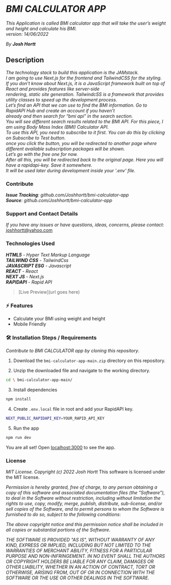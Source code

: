 # _BMI CALCULATOR APP_

_This Application is called BMI calculator app that will take the user’s weight and height and calculate his BMI._<br/>
_version: 14/06/2022_<br/>

_By **Josh Hortt**_

## Description

_The technology stack to build this application is the JAMstack._<br/>
_I am going to use Next.js for the frontend and TailwindCSS for the styling._<br/>
_If you don’t know about Next.js, it is a JavaScript framework built on top of React and provides features like server-side_<br/>
_rendering, static site generation. TailwindcSS is a framework that provides utility classes to speed up the development process._<br/>
_Let’s find an API that we can use to find the BMI information. Go to RapidAPI Hub and create an account if you haven’t_<br/>
_already and then search for “bmi api” in the search section._<br/>
_You will see different search results related to the BMI API. For this piece, I am using Body Mass Index (BMI) Calculator API._<br/>
_To use this API, you need to subscribe to it first. You can do this by clicking on Subscribe to Test button._<br/>
_once you click the button, you will be redirected to another page where different available subscription packages will be shown._<br/>
_Let’s go with the free one for now._<br/>
_After all this, you will be redirected back to the original page. Here you will have a rapidapi-key. Save it somewhere._<br/>
_It will be used later during development inside your '.env' file._<br/>

### Contribute

_**Issue Tracking**: github.com/Joshhortt/bmi-calculator-app_<br/>
_**Source**: github.com/Joshhortt/bmi-calculator-app_

### Support and Contact Details

_If you have any issues or have questions, ideas, concerns, please contact:_ joshhortt@yahoo.com

### Technologies Used

_**HTML5** - Hyper Text Markup Language_<br/>
_**TAILWIND CSS** - TailwindCss_<br/>
_**JAVASCRIPT ESG** - Javascript_<br/>
_**REACT** - React_<br/>
_**NEXT JS** - Next.js_<br/>
_**RAPIDAPI** - Rapid API_<br/>

> [Live Preview](url goes here)

### ⚡️ Features

- Calculate your BMI using weight and height
- Mobile Friendly

### 🛠️ Installation Steps / Requirements


_Contribute to BMI CALCULATOR app by cloning this repository_.

1. Download the `bmi-calculator-app-main.zip` directory on this repository.

2. Unzip the downloaded file and navigate to the working directory.

```bash or your Terminal Code Editor
cd \ bmi-calculator-app-main/
```

3. Install dependencies

```bash or your Terminal Code Editor
npm install
```

4. Create `.env.local` file in root and add your RapidAPI key.

```bash or your Terminal Code Editor
NEXT_PUBLIC_RAPIDAPI_KEY=YOUR_RAPID_API_KEY
```

5. Run the app

```bash or your Terminal Code Editor
npm run dev
```

You are all set! Open [localhost:3000](http://localhost:3000/) to see the app.

### License

*MIT License. Copyright (c) 2022 Josh Hortt*
This software is licensed under the MIT license.

_Permission is hereby granted, free of charge, to any person obtaining a copy of this software and associated documentation files (the "Software"), to deal in the Software without restriction, including without limitation the rights to use, copy, modify, merge, publish, distribute, sub-license, and/or sell copies of the Software, and to permit persons to whom the Software is furnished to do so, subject to the following conditions_:

_The above copyright notice and this permission notice shall be included in all copies or substantial portions of the Software_.

_THE SOFTWARE IS PROVIDED "AS IS", WITHOUT WARRANTY OF ANY KIND, EXPRESS OR IMPLIED, INCLUDING BUT NOT LIMITED TO THE WARRANTIES OF MERCHANT ABILITY, FITNESS FOR A PARTICULAR PURPOSE AND NON-INFRINGEMENT. IN NO EVENT SHALL THE AUTHORS OR COPYRIGHT HOLDERS BE LIABLE FOR ANY CLAIM, DAMAGES OR OTHER LIABILITY, WHETHER IN AN ACTION OF CONTRACT, TORT OR OTHERWISE, ARISING FROM, OUT OF OR IN CONNECTION WITH THE SOFTWARE OR THE USE OR OTHER DEALINGS IN THE SOFTWARE_.
